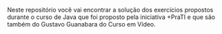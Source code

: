 Neste repositório você vai encontrar a solução dos exercícios propostos durante o curso de Java que foi proposto pela iniciativa +PraTI e que são também do Gustavo Guanabara do Curso em Vídeo.
